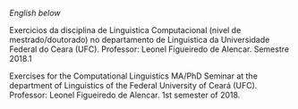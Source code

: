 <p><em>English below</em></p>

<p>Exercicios da disciplina de Linguistica Computacional (nivel de mestrado/doutorado) no departamento de Linguistica da Universidade Federal do Ceara (UFC). Professor: Leonel Figueiredo de Alencar. Semestre 2018.1</p>

<p>Exercises for the Computational Linguistics MA/PhD Seminar at the department of Linguistics of the Federal University of Ceará (UFC). Professor: Leonel Figueiredo de Alencar. 1st semester of 2018.</p>
